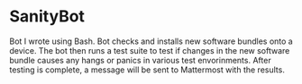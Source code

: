 # SanityBot
Bot I wrote using Bash. Bot checks and installs new software bundles onto a device. The bot then runs a test suite to test if changes in the new software bundle causes any hangs or panics in various test envorinments. After testing is complete, a message will be sent to Mattermost with the results.
